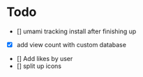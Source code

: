 # Todo
- [] umami tracking install after finishing up
- [x] add view count with custom database
- [] Add likes by user
- [] split up icons